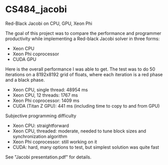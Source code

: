 # CS484_jacobi
Red-Black Jacobi on CPU, GPU, Xeon Phi

The goal of this project was to compare the performance and programmer productivity
while implementing a Red-black Jacobi solver in three forms:
 * Xeon CPU
 * Xeon Phi coprocessor
 * CUDA GPU

Here is the overall performance I was able to get. The test was to do 50 iterations on a 8192x8192 grid of floats, where
each iteration is a red phase and a black phase.

 * Xeon CPU, single thread: 48954 ms
 * Xeon CPU, 12 threads: 1767 ms
 * Xeon Phi coprocessor: 1409 ms
 * CUDA (Titan Z GPU): 441 ms (including time to copy to and from GPU)

Subjective programming difficulty
 * Xeon CPU: straightforward
 * Xeon CPU, threaded: moderate, needed to tune block sizes and synchronization algorithm
 * Xeon Phi coprocessor: still working on it
 * CUDA: hard, many options to test, but simplest solution was quite fast

See "Jacobi presentation.pdf" for details.

